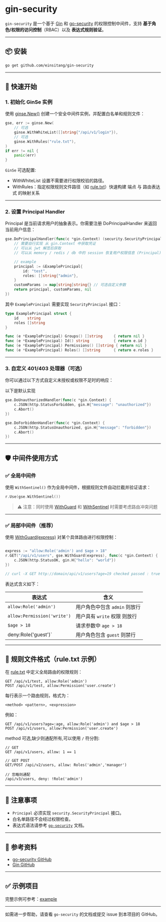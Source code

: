 # gin-security

`gin-security` 是一个基于 [Gin](https://github.com/gin-gonic/gin) 和 [go-security](https://github.com/einsitang/go-security) 的权限控制中间件，支持 **基于角色/权限的访问控制**（RBAC）以及 **表达式规则验证**。

---

## 📦 安装

```bash
go get github.com/einsitang/gin-security
```

---

## 🔐 快速开始

### 1. 初始化 GinSe 实例

使用 [ginse.New()](file:///Users/einsitang/github/sevlow/gin-security/security.go#L208-L232) 创建一个安全中间件实例，并配置白名单和规则文件：

```go
gse, err := ginse.New(
    // 可选
    ginse.WithWhiteList([]string{"/api/v1/login"}),
    // 可选
    ginse.WithRules("rule.txt"),
)
if err != nil {
    panic(err)
}
```

`GinSe` 可选配置:
- WithWhiteList 设置不需要进行权限校验的路径。
- WithRules：指定权限规则文件路径（如 [rule.txt](./example/rule.txt)）快速构建 端点 与 路由表达式 的映射关系

---

### 2. 设置 Principal Handler

Principal 是当前请求用户的抽象表示。你需要注册 DoPrincipalHandler 来返回当前用户信息：

```go
gse.DoPrincipalHandler(func(c *gin.Context) (security.SecurityPrincipal, map[string]string, error) {
    // 需要自行实现 从 gin.Context 中获取凭证
    // 可以从 jwt 解签后获取
    // 可以从 memory / redis / db 中的 session 恢复用户权限信息 (Principal)

    // example
    principal := &ExamplePrincipal{
        id: "test",
        roles: []string{"admin"},
    }
    customParams := map[string]string{} // 可选自定义参数
    return principal, customParams, nil
})
```

其中 `ExamplePrincipal` 需要实现 `SecurityPrincipal` 接口：

```go
type ExamplePrincipal struct {
    id    string
    roles []string
}

func (e *ExamplePrincipal) Groups() []string     { return nil }
func (e *ExamplePrincipal) Id() string           { return e.id }
func (e *ExamplePrincipal) Permissions() []string { return nil }
func (e *ExamplePrincipal) Roles() []string      { return e.roles }
```

---

### 3. 自定义 401/403 处理器（可选）

你可以通过以下方式自定义未授权或权限不足时的响应：

以下是默认实现

```go
gse.DoUnauthorizedHandler(func(c *gin.Context) {
    c.JSON(http.StatusForbidden, gin.H{"message": "unauthorized"})
    c.Abort()
})

gse.DoForbiddenHandler(func(c *gin.Context) {
    c.JSON(http.StatusUnauthorized, gin.H{"message": "forbidden"})
    c.Abort()
})
```

---

## 🛡️ 中间件使用方式

### ✅ 全局中间件

使用 `WithSentinel()` 作为全局中间件，根据规则文件自动拦截并验证请求：

```go
r.Use(gse.WithSentinel())
```

> ⚠️ 注意：同时使用 [WithGuard](./security.go#L29-L29) 和 [WithSentinel](./security.go#L22-L22) 时需要考虑路由冲突问题

---

### ✅ 局部中间件（推荐）

使用 [WithGuard(express)](./security.go#L120-L175) 对某个具体路由进行权限控制：

```go

express := "allow:Role('admin') and $age > 18"
r.GET("/api/v1/users", gse.WithGuard(express), func(c *gin.Context) {
    c.JSON(http.StatusOK, gin.H{"hello": "world"})
})

// curl -X GET http://domain/api/v1/users?age=19 checked passed : true
```

表达式含义如下：

| 表达式                         | 含义                        |
|------------------------------|-----------------------------|
| `allow:Role('admin')`        | 用户角色中包含 `admin` 则放行  |
| `allow:Permission('write')`  | 用户具有 `write` 权限  则放行  |
| `$age > 18`                  | 请求参数中 `age > 18`         |
| deny:Role('guest')`          | 用户角色包含 `guest`  则禁行   |

---

## 🧩 规则文件格式（rule.txt 示例）

在 [rule.txt](./example/rule.txt) 中定义全局路由的权限规则：

```
GET /api/v1/test, allow:Role('admin')
POST /api/v1/test, allow:Permission('user.create')
```

每行表示一个路由规则，格式为：

```
<method> <pattern>, <expression>
```

例如：

```
GET /api/v1/users?age=:age, allow:Role('admin') and $age > 18
POST /api/v1/users, allow:Permission('user.create')
```

method 可选,缺少则通配所有,可以使用 `/` 符分割:

```
// GET
GET /api/v1/users, allow: 1 == 1

// GET POST
GET/POST /api/v2/users, allow: Roles('admin','manager')

// 忽略则通配
/api/v3/users, deny: !Role('admin')
```
---

## 📌 注意事项

- `Principal` 必须实现 `security.SecurityPrincipal` 接口。
- 白名单路径不会经过权限检查。
- 表达式语法请参考 [`go-security`](https://github.com/einsitang/go-security) 文档。

---

## 📘 参考资料

- [go-security GitHub](https://github.com/einsitang/go-security)
- [Gin GitHub](https://github.com/gin-gonic/gin)

---

## ✅ 示例项目

完整示例可参考：[example](./example)

---

如需进一步帮助，请查看 `go-security` 的文档或提交 issue 到本项目的 GitHub。
